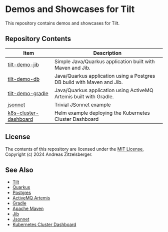 # Demos and Showcases for Tilt

This repository contains demos and showcases for Tilt.

## Repository Contents

| Item                                           | Description                                                            |
|------------------------------------------------|------------------------------------------------------------------------|
| [tilt-demo-jib](tilt-demo-jib)                 | Simple Java/Quarkus application built with Maven and Jib.              |
| [tilt-demo-db](tilt-demo-db)                   | Java/Quarkus application using a Postgres DB build with Maven and Jib. |
| [tilt-demo-gradle](tilt-demo-gradle)           | Java/Quarkus application using ActiveMQ Artemis built with Gradle.     |
| [jsonnet](jsonnet)                             | Trivial JSonnet example                                                |
| [k8s-cluster-dashboard](k8s-cluster-dashboard) | Helm example deploying the Kubernetes Cluster Dashboard                |

## License

The contents of this repository are licensed under the [MIT License](LICENSE), Copyright (c) 2024 Andreas Zitzelsberger.

## See Also

* [Tilt](https://tilt.dev/)
* [Quarkus](https://quarkus.io/)
* [Postgres](https://www.postgresql.org/)
* [ActiveMQ Artemis](https://activemq.apache.org/components/artemis/)
* [Gradle](https://gradle.org/)
* [Apache Maven](https://maven.apache.org/)
* [Jib](https://github.com/GoogleContainerTools/jib)
* [Jsonnet](https://jsonnet.org/)
* [Kubernetes Cluster Dashboard](https://github.com/kubernetes/dashboard)
